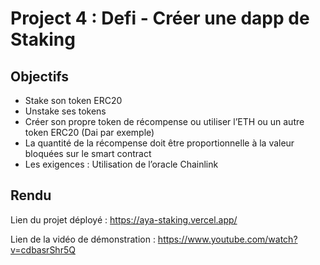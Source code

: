 # Project 4 : Defi - Créer une dapp de Staking

## Objectifs

- Stake son token ERC20 
- Unstake ses tokens 
- Créer son propre token de récompense ou utiliser l’ETH ou un autre token ERC20 (Dai par exemple) 
- La quantité de la récompense doit être proportionnelle à la valeur bloquées sur le smart contract 
- Les exigences : Utilisation de l’oracle Chainlink

## Rendu

Lien du projet déployé : https://aya-staking.vercel.app/

Lien de la vidéo de démonstration : https://www.youtube.com/watch?v=cdbasrShr5Q
